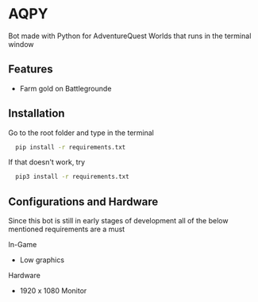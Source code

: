 # AQPY

Bot made with Python for AdventureQuest Worlds that runs in the terminal window




## Features

- Farm gold on Battlegrounde



## Installation
Go to the root folder and type in the terminal

```bash
  pip install -r requirements.txt
```
If that doesn't work, try
```bash
  pip3 install -r requirements.txt
```
## Configurations and Hardware

Since this bot is still in early stages of development all of the below mentioned
requirements are a must

In-Game
- Low graphics

Hardware
- 1920 x 1080 Monitor
